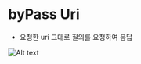 # byPass Uri
- 요청한 uri 그대로 질의를 요청하여 응답

![Alt text](https://monosnap.com/image/bW7pZ71LZZp3lSBHc5G0MbfwQB2RIC.png)